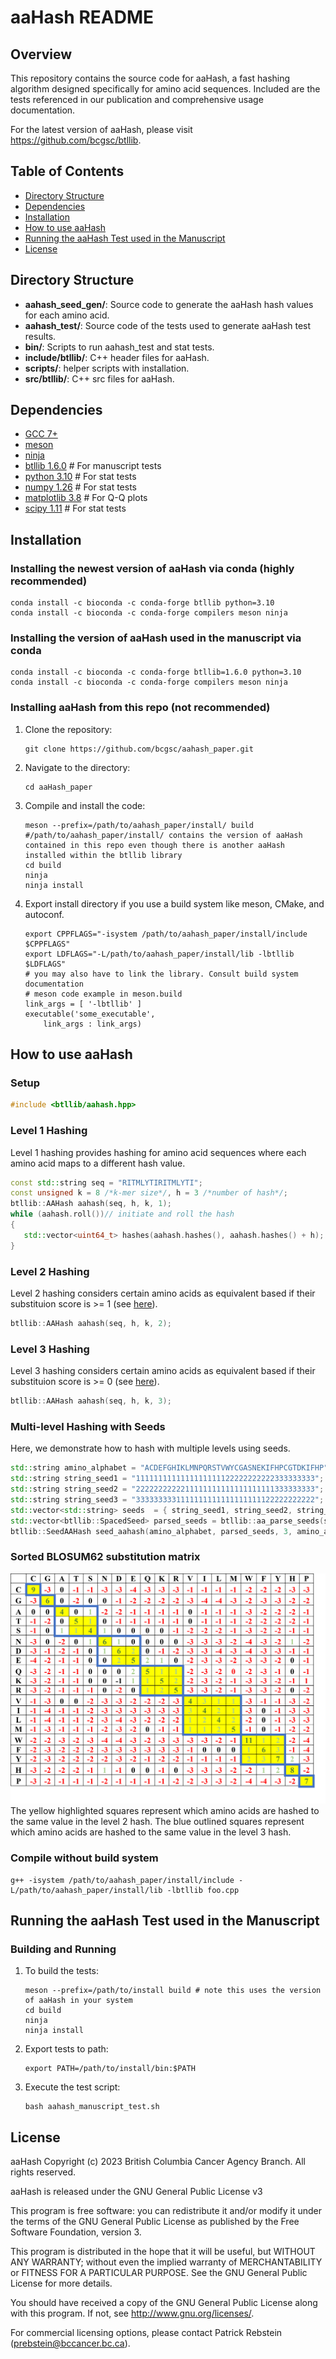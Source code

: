 # aaHash README

## Overview

This repository contains the source code for aaHash, a fast hashing algorithm designed specifically for amino acid sequences. Included are the tests referenced in our publication and comprehensive usage documentation.

For the latest version of aaHash, please visit https://github.com/bcgsc/btllib.

## Table of Contents

* [Directory Structure](#directory-structure)
* [Dependencies](#dependencies)
* [Installation](#installation)
* [How to use aaHash](#how-to-use-aahash)
* [Running the aaHash Test used in the Manuscript](#running-the-aahash-test-used-in-the-manuscript)
* [License](#license)

## Directory Structure

- **aahash_seed_gen/**: Source code to generate the aaHash hash values for each amino acid.
- **aahash_test/**: Source code of the tests used to generate aaHash test results.
- **bin/**: Scripts to run aahash_test and stat tests.
- **include/btllib/**: C++ header files for aaHash.
- **scripts/**: helper scripts with installation.
- **src/btllib/**: C++ src files for aaHash.

## Dependencies
 * [GCC 7+](https://gcc.gnu.org/)
 * [meson](https://mesonbuild.com/Getting-meson.html)
 * [ninja](https://github.com/ninja-build/ninja/)
 * [btllib 1.6.0](https://github.com/bcgsc/btllib) # For manuscript tests
 * [python 3.10](https://www.python.org/) # For stat tests
 * [numpy 1.26](https://numpy.org/) # For stat tests
 * [matplotlib 3.8](https://matplotlib.org/) # For Q-Q plots
 * [scipy 1.11](https://scipy.org/) # For stat tests

## Installation

### Installing the newest version of aaHash via conda (highly recommended)

   ```
   conda install -c bioconda -c conda-forge btllib python=3.10
   conda install -c bioconda -c conda-forge compilers meson ninja
   ```

### Installing the version of aaHash used in the manuscript via conda

   ```
   conda install -c bioconda -c conda-forge btllib=1.6.0 python=3.10
   conda install -c bioconda -c conda-forge compilers meson ninja
   ```

### Installing aaHash from this repo (not recommended)
1. Clone the repository:
   ```
   git clone https://github.com/bcgsc/aahash_paper.git
   ```

2. Navigate to the directory:
   ```
   cd aaHash_paper
   ```

3. Compile and install the code:
   ```
   meson --prefix=/path/to/aahash_paper/install/ build #/path/to/aahash_paper/install/ contains the version of aaHash contained in this repo even though there is another aaHash installed within the btllib library
   cd build
   ninja
   ninja install
   ```

4. Export install directory if you use a build system like meson, CMake, and autoconf.
   ```
   export CPPFLAGS="-isystem /path/to/aahash_paper/install/include $CPPFLAGS"
   export LDFLAGS="-L/path/to/aahash_paper/install/lib -lbtllib $LDFLAGS"
   # you may also have to link the library. Consult build system documentation
   # meson code example in meson.build
   link_args = [ '-lbtllib' ]
   executable('some_executable',
       link_args : link_args)

   ```

## How to use aaHash

### Setup

```cpp
#include <btllib/aahash.hpp>
```

### Level 1 Hashing

Level 1 hashing provides hashing for amino acid sequences where each amino acid maps to a different hash value.

```cpp
const std::string seq = "RITMLYTIRITMLYTI";
const unsigned k = 8 /*k-mer size*/, h = 3 /*number of hash*/;
btllib::AAHash aahash(seq, h, k, 1); 
while (aahash.roll())// initiate and roll the hash
{ 
   std::vector<uint64_t> hashes(aahash.hashes(), aahash.hashes() + h); // store the hashes of the current kmer in a vector
}
```

### Level 2 Hashing

Level 2 hashing considers certain amino acids as equivalent based if their substituion score is >= 1 (see [here](#sorted-blosum62-substitution-matrix)).

```cpp
btllib::AAHash aahash(seq, h, k, 2);
```

### Level 3 Hashing

Level 3 hashing considers certain amino acids as equivalent based if their substituion score is >= 0 (see [here](#sorted-blosum62-substitution-matrix)).

```cpp
btllib::AAHash aahash(seq, h, k, 3);
```

### Multi-level Hashing with Seeds

Here, we demonstrate how to hash with multiple levels using seeds.

```cpp
std::string amino_alphabet = "ACDEFGHIKLMNPQRSTVWYCGASNEKIFHPCGTDKIFHP";
std::string string_seed1 = "1111111111111111111122222222222333333333";
std::string string_seed2 = "2222222222211111111111111111111333333333";
std::string string_seed3 = "3333333331111111111111111111122222222222";
std::vector<std::string> seeds  = { string_seed1, string_seed2, string_seed3 };
std::vector<btllib::SpacedSeed> parsed_seeds = btllib::aa_parse_seeds(seeds3);
btllib::SeedAAHash seed_aahash(amino_alphabet, parsed_seeds, 3, amino_alphabet.size());
```
### Sorted BLOSUM62 substitution matrix
![Sorted BLOSUM62 substitution matrix](https://github.com/bcgsc/aahash_paper/blob/main/img/sorted_BLOSUM62.png)
The yellow highlighted squares represent which amino acids are hashed to the same value in the level 2 hash. The blue outlined squares represent which amino acids are hashed to the same value in the level 3 hash.

### Compile without build system
```
g++ -isystem /path/to/aahash_paper/install/include -L/path/to/aahash_paper/install/lib -lbtllib foo.cpp
```


## Running the aaHash Test used in the Manuscript

### Building and Running

1. To build the tests:
   ```
   meson --prefix=/path/to/install build # note this uses the version of aaHash in your system
   cd build
   ninja
   ninja install
   ```

2. Export tests to path:
   ```
   export PATH=/path/to/install/bin:$PATH
   ```

3. Execute the test script:
   ```
   bash aahash_manuscript_test.sh
   ```

## License
aaHash Copyright (c) 2023 British Columbia Cancer Agency Branch. All rights reserved.

aaHash is released under the GNU General Public License v3

This program is free software: you can redistribute it and/or modify it under the terms of the GNU General Public License as published by the Free Software Foundation, version 3.

This program is distributed in the hope that it will be useful, but WITHOUT ANY WARRANTY; without even the implied warranty of MERCHANTABILITY or FITNESS FOR A PARTICULAR PURPOSE. See the GNU General Public License for more details.

You should have received a copy of the GNU General Public License along with this program. If not, see http://www.gnu.org/licenses/.

For commercial licensing options, please contact Patrick Rebstein (prebstein@bccancer.bc.ca).
